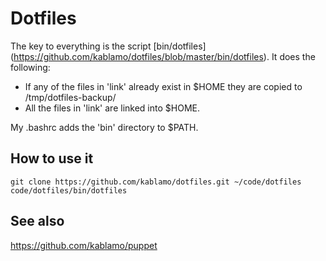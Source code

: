 Dotfiles
========

The key to everything is the script [bin/dotfiles]
(https://github.com/kablamo/dotfiles/blob/master/bin/dotfiles).  It does the
following:

* If any of the files in 'link' already exist in $HOME they are copied to /tmp/dotfiles-backup/
* All the files in 'link' are linked into $HOME.

My .bashrc adds the 'bin' directory to $PATH.


How to use it
-------------

    git clone https://github.com/kablamo/dotfiles.git ~/code/dotfiles
    code/dotfiles/bin/dotfiles


See also
--------

https://github.com/kablamo/puppet
